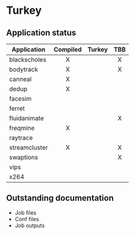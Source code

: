 # Turkey

## Application status

| Application     | Compiled        | Turkey          | TBB             |
| --------------- | :-------------: | :-------------: | :-------------: |
| blackscholes    | X               |                 | X               |
| bodytrack       | X               |                 | X               |
| canneal         | X               |                 |                 |
| dedup           | X               |                 |                 |
| facesim         |                 |                 |                 |
| ferret          |                 |                 |                 |
| fluidanimate    |                 |                 | X               |
| freqmine        | X               |                 |                 |
| raytrace        |                 |                 |                 |
| streamcluster   | X               |                 | X               |
| swaptions       |                 |                 | X               |
| vips            |                 |                 |                 |
| x264            |                 |                 |                 |

## Outstanding documentation
- Job files
- Conf files
- Job outputs

